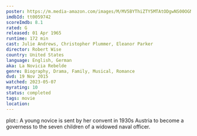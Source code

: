 ```yaml
---
poster: https://m.media-amazon.com/images/M/MV5BYThiZTY5MTAtODgwNS00OGNjLThjYzItOTcxYmYxMGY5MzBjXkEyXkFqcGdeQXVyNjc5NjEzNA@@._V1_SX300.jpg
imdbId: tt0059742
scoreImdb: 8.1
rated: G
released: 01 Apr 1965
runtime: 172 min
cast: Julie Andrews, Christopher Plummer, Eleanor Parker
director: Robert Wise
country: United States
language: English, German
aka: La Novicia Rebelde
genre: Biography, Drama, Family, Musical, Romance
dvd: 19 Nov 2015
watched: 2023-05-07
myrating: 10
status: completed
tags: movie
location:
---
```


plot:: A young novice is sent by her convent in 1930s Austria to become a governess to the seven children of a widowed naval officer.
